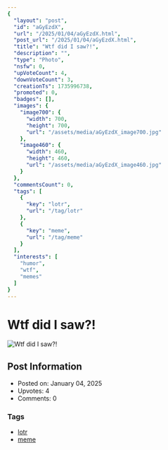 ```yaml
---
{
  "layout": "post",
  "id": "aGyEzdX",
  "url": "/2025/01/04/aGyEzdX.html",
  "post_url": "/2025/01/04/aGyEzdX.html",
  "title": "Wtf did I saw?!",
  "description": "",
  "type": "Photo",
  "nsfw": 0,
  "upVoteCount": 4,
  "downVoteCount": 3,
  "creationTs": 1735996738,
  "promoted": 0,
  "badges": [],
  "images": {
    "image700": {
      "width": 700,
      "height": 700,
      "url": "/assets/media/aGyEzdX_image700.jpg"
    },
    "image460": {
      "width": 460,
      "height": 460,
      "url": "/assets/media/aGyEzdX_image460.jpg"
    }
  },
  "commentsCount": 0,
  "tags": [
    {
      "key": "lotr",
      "url": "/tag/lotr"
    },
    {
      "key": "meme",
      "url": "/tag/meme"
    }
  ],
  "interests": [
    "humor",
    "wtf",
    "memes"
  ]
}
---
```


# Wtf did I saw?!

![Wtf did I saw?!](/assets/media/aGyEzdX_image700.jpg)

## Post Information

- Posted on: January 04, 2025
- Upvotes: 4
- Comments: 0

### Tags

- [lotr](/tag/lotr)
- [meme](/tag/meme)
